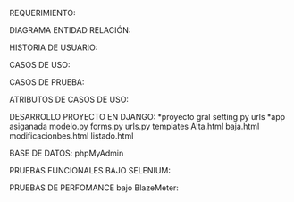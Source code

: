 REQUERIMIENTO:

DIAGRAMA ENTIDAD RELACIÓN:

HISTORIA DE USUARIO:

CASOS DE USO:

CASOS DE PRUEBA:

ATRIBUTOS DE CASOS DE USO:

DESARROLLO PROYECTO EN DJANGO: *proyecto gral setting.py urls *app asiganada modelo.py forms.py urls.py templates Alta.html baja.html modificacionbes.html listado.html

BASE DE DATOS: phpMyAdmin

PRUEBAS FUNCIONALES BAJO SELENIUM:

PRUEBAS DE PERFOMANCE bajo BlazeMeter:
